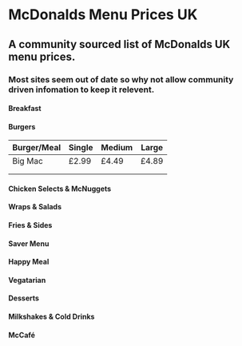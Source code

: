 # McDonalds Menu Prices UK

## A community sourced list of McDonalds UK menu prices.

### Most sites seem out of date so why not allow community driven infomation to keep it relevent.

#### Breakfast

#### Burgers

| Burger/Meal | Single | Medium | Large |
|-------------|--------|--------|-------|
| Big Mac     | £2.99  | £4.49  | £4.89 |
|             |        |        |       |
|             |        |        |       |

#### Chicken Selects & McNuggets

#### Wraps & Salads

#### Fries & Sides

#### Saver Menu

#### Happy Meal

#### Vegatarian

#### Desserts

#### Milkshakes & Cold Drinks

#### McCafé

